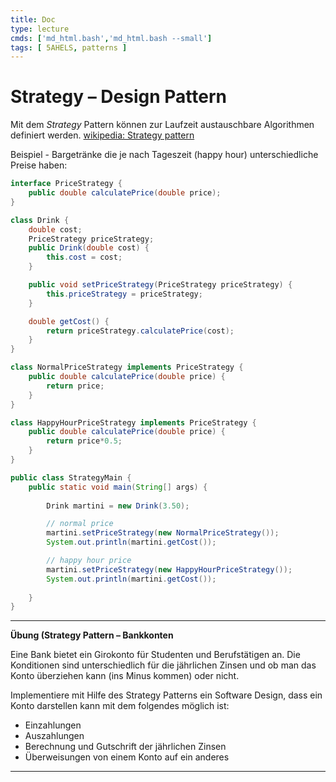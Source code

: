 ```yaml
---
title: Doc
type: lecture
cmds: ['md_html.bash','md_html.bash --small']
tags: [ 5AHELS, patterns ]
---
```




# Strategy – Design Pattern

Mit dem *Strategy* Pattern können zur Laufzeit austauschbare Algorithmen definiert werden.
[wikipedia: Strategy pattern](https://en.wikipedia.org/wiki/Strategy_pattern)

Beispiel - Bargetränke die je nach Tageszeit (happy hour) unterschiedliche Preise haben:

```java
interface PriceStrategy {
    public double calculatePrice(double price);
}
```

```java
class Drink {
    double cost;
    PriceStrategy priceStrategy;
    public Drink(double cost) {
        this.cost = cost;
    }

    public void setPriceStrategy(PriceStrategy priceStrategy) {
        this.priceStrategy = priceStrategy;
    }

    double getCost() {
        return priceStrategy.calculatePrice(cost);
    }
}
```

```java
class NormalPriceStrategy implements PriceStrategy {
    public double calculatePrice(double price) {
        return price;
    }
}

class HappyHourPriceStrategy implements PriceStrategy {
    public double calculatePrice(double price) {
        return price*0.5;
    }
}
```

```java
public class StrategyMain {    
    public static void main(String[] args) {
        
        Drink martini = new Drink(3.50);

        // normal price
        martini.setPriceStrategy(new NormalPriceStrategy());
        System.out.println(martini.getCost());

        // happy hour price
        martini.setPriceStrategy(new HappyHourPriceStrategy());
        System.out.println(martini.getCost());
        
    }
}
```

---

**Übung (Strategy Pattern – Bankkonten**

Eine Bank bietet ein Girokonto für Studenten und Berufstätigen an. Die Konditionen sind unterschiedlich für die jährlichen Zinsen und ob man das Konto überziehen kann (ins Minus kommen) oder nicht.

Implementiere mit Hilfe des Strategy Patterns ein Software Design, dass ein Konto darstellen kann mit dem folgendes möglich ist:

- Einzahlungen
- Auszahlungen
- Berechnung und Gutschrift der jährlichen Zinsen
- Überweisungen von einem Konto auf ein anderes

---
